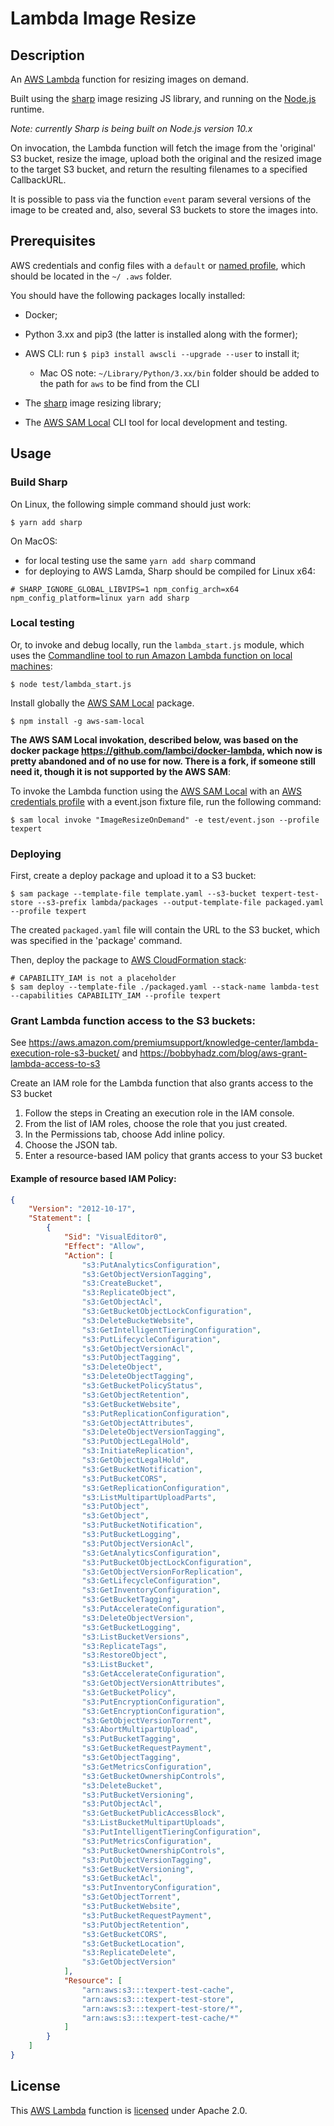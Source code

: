 # Lambda Image Resize 

## Description

An [AWS Lambda][aws_lambda] function for resizing images on demand.

Built using the [sharp][sharp] image resizing JS library, and running on the [Node.js][nodejs] runtime.

_Note: currently Sharp is being built on Node.js version 10.x_  

On invocation, the Lambda function will fetch the image from the 'original' S3 bucket, resize the image, upload both 
the original and the resized image to the target S3 bucket, and return the resulting filenames to a specified 
CallbackURL. 

It is possible to pass via the function `event` param several versions of the image to be created and, also, several 
S3 buckets to store the images into.


## Prerequisites

AWS credentials and config files with a `default` or [named profile][aws_profile], which should be located in the `~/
.aws` folder.

You should have the following packages locally installed:

- Docker;
- Python 3.xx and pip3 (the latter is installed along with the former);
- AWS CLI: run `$ pip3 install awscli --upgrade --user` to install it;
    - Mac OS note: `~/Library/Python/3.xx/bin` folder should be added to the path for `aws` to be find from the CLI

- The [sharp][sharp] image resizing library;

- The [AWS SAM Local][aws_sam_local] CLI tool for local development and testing.


## Usage

### Build Sharp

On Linux, the following simple command should just work:

```
$ yarn add sharp
```

On MacOS:

- for local testing use the same `yarn add sharp` command
- for deploying to AWS Lamda, Sharp should be compiled for Linux x64:

```
# SHARP_IGNORE_GLOBAL_LIBVIPS=1 npm_config_arch=x64 npm_config_platform=linux yarn add sharp
```

### Local testing

Or, to invoke and debug locally, run the `lambda_start.js` module, which uses the [Commandline tool to run Amazon Lambda function on local machines][lambda-local]:

```
$ node test/lambda_start.js
```

Install globally the [AWS SAM Local][aws_sam_local] package.

```
$ npm install -g aws-sam-local
```

__The AWS SAM Local invokation, described below, was based on the docker package 
https://github.com/lambci/docker-lambda, which now is pretty abandoned and of no use for now.
There is a fork, if someone still need it, though it is not supported by the AWS SAM__:

To invoke the Lambda function using the [AWS SAM Local][aws_sam_local] with an [AWS credentials profile][aws_profile] 
with a event.json fixture file, run the following command:

```
$ sam local invoke "ImageResizeOnDemand" -e test/event.json --profile texpert
```

### Deploying

First, create a deploy package and upload it to a S3 bucket:

```
$ sam package --template-file template.yaml --s3-bucket texpert-test-store --s3-prefix lambda/packages --output-template-file packaged.yaml --profile texpert 
```

The created `packaged.yaml` file will contain the URL to the S3 bucket, which was specified in the 'package' command.

Then, deploy the package to [AWS CloudFormation stack][aws_cloudformation]:

```
# CAPABILITY_IAM is not a placeholder 
$ sam deploy --template-file ./packaged.yaml --stack-name lambda-test --capabilities CAPABILITY_IAM --profile texpert
```

### Grant Lambda function access to the S3 buckets:

See https://aws.amazon.com/premiumsupport/knowledge-center/lambda-execution-role-s3-bucket/ 
and https://bobbyhadz.com/blog/aws-grant-lambda-access-to-s3

Create an IAM role for the Lambda function that also grants access to the S3 bucket

1.    Follow the steps in Creating an execution role in the IAM console.
2.    From the list of IAM roles, choose the role that you just created.
3.    In the Permissions tab, choose Add inline policy.
4.    Choose the JSON tab.
5.    Enter a resource-based IAM policy that grants access to your S3 bucket

#### Example of resource based IAM Policy:

```json
{
    "Version": "2012-10-17",
    "Statement": [
        {
            "Sid": "VisualEditor0",
            "Effect": "Allow",
            "Action": [
                "s3:PutAnalyticsConfiguration",
                "s3:GetObjectVersionTagging",
                "s3:CreateBucket",
                "s3:ReplicateObject",
                "s3:GetObjectAcl",
                "s3:GetBucketObjectLockConfiguration",
                "s3:DeleteBucketWebsite",
                "s3:GetIntelligentTieringConfiguration",
                "s3:PutLifecycleConfiguration",
                "s3:GetObjectVersionAcl",
                "s3:PutObjectTagging",
                "s3:DeleteObject",
                "s3:DeleteObjectTagging",
                "s3:GetBucketPolicyStatus",
                "s3:GetObjectRetention",
                "s3:GetBucketWebsite",
                "s3:PutReplicationConfiguration",
                "s3:GetObjectAttributes",
                "s3:DeleteObjectVersionTagging",
                "s3:PutObjectLegalHold",
                "s3:InitiateReplication",
                "s3:GetObjectLegalHold",
                "s3:GetBucketNotification",
                "s3:PutBucketCORS",
                "s3:GetReplicationConfiguration",
                "s3:ListMultipartUploadParts",
                "s3:PutObject",
                "s3:GetObject",
                "s3:PutBucketNotification",
                "s3:PutBucketLogging",
                "s3:PutObjectVersionAcl",
                "s3:GetAnalyticsConfiguration",
                "s3:PutBucketObjectLockConfiguration",
                "s3:GetObjectVersionForReplication",
                "s3:GetLifecycleConfiguration",
                "s3:GetInventoryConfiguration",
                "s3:GetBucketTagging",
                "s3:PutAccelerateConfiguration",
                "s3:DeleteObjectVersion",
                "s3:GetBucketLogging",
                "s3:ListBucketVersions",
                "s3:ReplicateTags",
                "s3:RestoreObject",
                "s3:ListBucket",
                "s3:GetAccelerateConfiguration",
                "s3:GetObjectVersionAttributes",
                "s3:GetBucketPolicy",
                "s3:PutEncryptionConfiguration",
                "s3:GetEncryptionConfiguration",
                "s3:GetObjectVersionTorrent",
                "s3:AbortMultipartUpload",
                "s3:PutBucketTagging",
                "s3:GetBucketRequestPayment",
                "s3:GetObjectTagging",
                "s3:GetMetricsConfiguration",
                "s3:GetBucketOwnershipControls",
                "s3:DeleteBucket",
                "s3:PutBucketVersioning",
                "s3:PutObjectAcl",
                "s3:GetBucketPublicAccessBlock",
                "s3:ListBucketMultipartUploads",
                "s3:PutIntelligentTieringConfiguration",
                "s3:PutMetricsConfiguration",
                "s3:PutBucketOwnershipControls",
                "s3:PutObjectVersionTagging",
                "s3:GetBucketVersioning",
                "s3:GetBucketAcl",
                "s3:PutInventoryConfiguration",
                "s3:GetObjectTorrent",
                "s3:PutBucketWebsite",
                "s3:PutBucketRequestPayment",
                "s3:PutObjectRetention",
                "s3:GetBucketCORS",
                "s3:GetBucketLocation",
                "s3:ReplicateDelete",
                "s3:GetObjectVersion"
            ],
            "Resource": [
                "arn:aws:s3:::texpert-test-cache",
                "arn:aws:s3:::texpert-test-store",
                "arn:aws:s3:::texpert-test-store/*",
                "arn:aws:s3:::texpert-test-cache/*"
            ]
        }
    ]
}
```

## License

This [AWS Lambda][aws_lambda] function is [licensed][license] under Apache 2.0.


[aws_cloudformation]: https://aws.amazon.com/cloudformation/
[aws_lambda]: https://aws.amazon.com/lambda/
[aws_profile]: https://docs.aws.amazon.com/cli/latest/userguide/cli-multiple-profiles.html
[aws_sam_local]: https://github.com/awslabs/aws-sam-local#package-and-deploy-to-lambda
[lambda-local]: https://github.com/ashiina/lambda-local
[license]: LICENSE
[nodejs]: https://nodejs.org/en/
[sharp]: https://github.com/lovell/sharp
